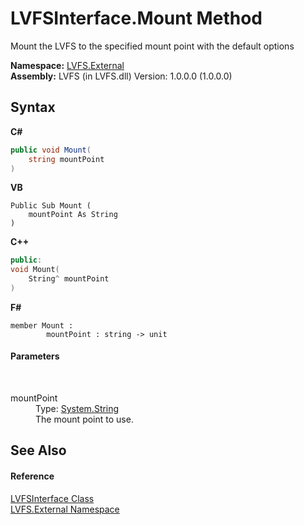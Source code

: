 # LVFSInterface.Mount Method 
 

Mount the LVFS to the specified mount point with the default options

**Namespace:**&nbsp;<a href="ce38c3d6-f720-9c09-02a8-24d191d963ed">LVFS.External</a><br />**Assembly:**&nbsp;LVFS (in LVFS.dll) Version: 1.0.0.0 (1.0.0.0)

## Syntax

**C#**<br />
``` C#
public void Mount(
	string mountPoint
)
```

**VB**<br />
``` VB
Public Sub Mount ( 
	mountPoint As String
)
```

**C++**<br />
``` C++
public:
void Mount(
	String^ mountPoint
)
```

**F#**<br />
``` F#
member Mount : 
        mountPoint : string -> unit 

```


#### Parameters
&nbsp;<dl><dt>mountPoint</dt><dd>Type: <a href="http://msdn2.microsoft.com/en-us/library/s1wwdcbf" target="_blank">System.String</a><br />The mount point to use.</dd></dl>

## See Also


#### Reference
<a href="6a6b1f0f-1f9b-255e-aadf-e9d99eea95b1">LVFSInterface Class</a><br /><a href="ce38c3d6-f720-9c09-02a8-24d191d963ed">LVFS.External Namespace</a><br />
